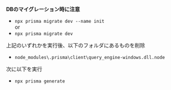 **DBのマイグレーション時に注意**

- `npx prisma migrate dev --name init`
  <br/>or
- `npx prisma migrate dev`

上記のいずれかを実行後、以下のフォルダにあるものを削除

- `node_modules\.prisma\client\query_engine-windows.dll.node`

次に以下を実行

- `npx prisma generate`
